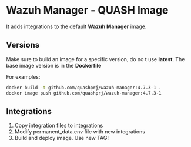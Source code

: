 # Wazuh Manager - QUASH Image

It adds integrations to the default **Wazuh Manager** image.

## Versions

Make sure to build an image for a specific version, do no t use **latest**. The base image version is in the **Dockerfile**

For examples:

```bash
docker build -t github.com/quashprj/wazuh-manager:4.7.3-1 .
docker image push github.com/quashprj/wazuh-manager:4.7.3-1
```

## Integrations

1. Copy integration files to integrations
2. Modify permanent_data.env file with new integrations
3. Build and deploy image.  Use new TAG!

